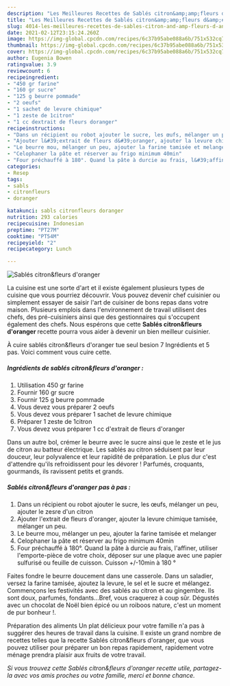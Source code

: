 ```yaml
---
description: "Les Meilleures Recettes de Sablés citron&amp;amp;fleurs d&amp;#39;oranger"
title: "Les Meilleures Recettes de Sablés citron&amp;amp;fleurs d&amp;#39;oranger"
slug: 4014-les-meilleures-recettes-de-sables-citron-and-amp-fleurs-d-and-39-oranger
date: 2021-02-12T23:15:24.260Z
image: https://img-global.cpcdn.com/recipes/6c37b95abe088a6b/751x532cq70/sables-citronfleurs-doranger-photo-principale-de-la-recette.jpg
thumbnail: https://img-global.cpcdn.com/recipes/6c37b95abe088a6b/751x532cq70/sables-citronfleurs-doranger-photo-principale-de-la-recette.jpg
cover: https://img-global.cpcdn.com/recipes/6c37b95abe088a6b/751x532cq70/sables-citronfleurs-doranger-photo-principale-de-la-recette.jpg
author: Eugenia Bowen
ratingvalue: 3.9
reviewcount: 6
recipeingredient:
- "450 gr farine"
- "160 gr sucre"
- "125 g beurre pommade"
- "2 oeufs"
- "1 sachet de levure chimique"
- "1 zeste de 1citron"
- "1 cc dextrait de fleurs doranger"
recipeinstructions:
- "Dans un récipient ou robot ajouter le sucre, les œufs, mélanger un peu, ajouter le zesre d&#39;un citron"
- "Ajouter l&#39;extrait de fleurs d&#39;oranger, ajouter la levure chimique tamisée, mélanger un peu."
- "Le beurre mou, mélanger un peu, ajouter la farine tamisée et melanger"
- "Celophaner la pâte et réserver au frigo minimum 40min"
- "Four préchauffé à 180°. Quand la pâte à durcie au frais, l&#39;affiner, utiliser l&#39;emporte-pièce de votre choix, déposer sur une plaque avec une papier sulfurisé ou feuille de cuisson. Cuisson +/-10min à 180 °"
categories:
- Resep
tags:
- sabls
- citronfleurs
- doranger

katakunci: sabls citronfleurs doranger 
nutrition: 293 calories
recipecuisine: Indonesian
preptime: "PT27M"
cooktime: "PT54M"
recipeyield: "2"
recipecategory: Lunch

---
```



![Sablés citron&amp;fleurs d&#39;oranger](https://img-global.cpcdn.com/recipes/6c37b95abe088a6b/751x532cq70/sables-citronfleurs-doranger-photo-principale-de-la-recette.jpg)

La cuisine est une sorte d'art et il existe également plusieurs types de cuisine que vous pourriez découvrir. Vous pouvez devenir chef cuisinier ou simplement essayer de saisir l'art de cuisiner de bons repas dans votre maison. Plusieurs emplois dans l'environnement de travail utilisent des chefs, des pré-cuisiniers ainsi que des gestionnaires qui s'occupent également des chefs. Nous espérons que cette <strong> Sablés citron&amp;fleurs d&#39;oranger </strong> recette pourra vous aider à devenir un bien meilleur cuisinier.

<!--inarticleads1-->

À cuire sablés citron&amp;fleurs d&#39;oranger tue seul besion 7 Ingrédients et 5 pas. Voici comment vous cuire cette.

##### Ingrédients de sablés citron&amp;fleurs d&#39;oranger :

1. Utilisation 450 gr farine
1. Fournir 160 gr sucre
1. Fournir 125 g beurre pommade
1. Vous devez vous préparer 2 oeufs
1. Vous devez vous préparer 1 sachet de levure chimique
1. Préparer 1 zeste de 1citron
1. Vous devez vous préparer 1 cc d&#39;extrait de fleurs d&#39;oranger


Dans un autre bol, crémer le beurre avec le sucre ainsi que le zeste et le jus de citron au batteur électrique. Les sablés au citron séduisent par leur douceur, leur polyvalence et leur rapidité de préparation. Le plus dur c&#39;est d&#39;attendre qu&#39;ils refroidissent pour les dévorer ! Parfumés, croquants, gourmands, ils ravissent petits et grands. 

<!--inarticleads2-->

##### Sablés citron&amp;fleurs d&#39;oranger pas à pas :

1. Dans un récipient ou robot ajouter le sucre, les œufs, mélanger un peu, ajouter le zesre d&#39;un citron
1. Ajouter l&#39;extrait de fleurs d&#39;oranger, ajouter la levure chimique tamisée, mélanger un peu.
1. Le beurre mou, mélanger un peu, ajouter la farine tamisée et melanger
1. Celophaner la pâte et réserver au frigo minimum 40min
1. Four préchauffé à 180°. Quand la pâte à durcie au frais, l&#39;affiner, utiliser l&#39;emporte-pièce de votre choix, déposer sur une plaque avec une papier sulfurisé ou feuille de cuisson. Cuisson +/-10min à 180 °


Faites fondre le beurre doucement dans une casserole. Dans un saladier, versez la farine tamisée, ajoutez la levure, le sel et le sucre et mélangez. Commençons les festivités avec des sablés au citron et au gingembre. Ils sont doux, parfumés, fondants…Bref, vous craquerez à coup sûr. Dégustés avec un chocolat de Noël bien épicé ou un roiboos nature, c&#39;est un moment de pur bonheur !. 

<!--inarticleads1-->

<p>
Préparation des aliments Un plat délicieux pour votre famille n'a pas à suggérer des heures de travail dans la cuisine. Il existe un grand nombre de recettes telles que la recette Sablés citron&amp;fleurs d&#39;oranger, que vous pouvez utiliser pour préparer un bon repas rapidement, rapidement votre ménage prendra plaisir aux fruits de votre travail.
</p>

<p>
<i>Si vous trouvez cette Sablés citron&amp;fleurs d&#39;oranger recette utile, partagez-la avec vos amis proches ou votre famille, merci et bonne chance.</i>
</p>
